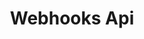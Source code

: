 ---
title: Webhooks Api
open-api-url: https://rest.trackmatic.co.za/api/v2/webhooks/docs/latest
layout: open-api
---